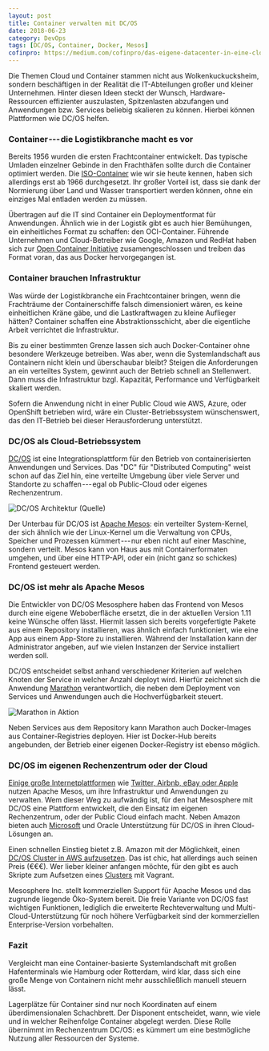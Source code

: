 ```yaml
---
layout: post
title: Container verwalten mit DC/OS
date: 2018-06-23
category: DevOps
tags: [DC/OS, Container, Docker, Mesos]
cofinpro: https://medium.com/cofinpro/das-eigene-datacenter-in-eine-cloud-verwandeln-7d1e98940889
---
```

Die Themen Cloud und Container stammen nicht aus Wolkenkuckucksheim,
sondern beschäftigen in der Realität die IT-Abteilungen großer und
kleiner Unternehmen. Hinter diesen Ideen steckt der Wunsch,
Hardware-Ressourcen effizienter auszulasten, Spitzenlasten abzufangen
und Anwendungen bzw. Services beliebig skalieren zu können. Hierbei
können Plattformen wie DC/OS helfen.

<!--more-->

<!--![Photo by [Erwan Hesry](https://unsplash.com/photos/RJjY5Hpnifk?utm_source=unsplash&utm_medium=referral&utm_content=creditCopyText)
on [Unsplash](https://unsplash.com/search/photos/container?utm_source=unsplash&utm_medium=referral&utm_content=creditCopyText)]
(https://cdn-images-1.medium.com/max/1000/1*VZf19QtcEYsMaA912V0pkQ.jpeg)-->

### Container --- die Logistikbranche macht es vor 

Bereits 1956 wurden die ersten Frachtcontainer entwickelt. Das typische
Umladen einzelner Gebinde in den Frachthäfen sollte durch die Container
optimiert werden. Die
[ISO-Container](https://de.wikipedia.org/wiki/ISO-Container) wie wir sie heute kennen, haben sich allerdings erst
ab 1966 durchgesetzt. Ihr großer Vorteil ist, dass sie dank der
Normierung über Land und Wasser transportiert werden können, ohne ein
einziges Mal entladen werden zu müssen.

Übertragen auf die IT sind Container ein Deploymentformat für
Anwendungen. Ähnlich wie in der Logistik gibt es auch hier Bemühungen,
ein einheitliches Format zu schaffen: den OCI-Container. Führende
Unternehmen und Cloud-Betreiber wie Google, Amazon und RedHat haben sich
zur [Open Container
Initiative](https://www.opencontainers.org/) zusamengeschlossen und treiben das Format voran, das
aus Docker hervorgegangen ist.

### Container brauchen Infrastruktur 

Was würde der Logistikbranche ein Frachtcontainer bringen, wenn die
Frachträume der Containerschiffe falsch dimensioniert wären, es keine
einheitlichen Kräne gäbe, und die Lastkraftwagen zu kleine Auflieger
hätten? Container schaffen eine Abstraktionsschicht, aber die
eigentliche Arbeit verrichtet die Infrastruktur.

Bis zu einer bestimmten Grenze lassen sich auch Docker-Container ohne
besondere Werkzeuge betreiben. Was aber, wenn die Systemlandschaft aus
Containern nicht klein und überschaubar bleibt? Steigen die
Anforderungen an ein verteiltes System, gewinnt auch der Betrieb schnell
an Stellenwert. Dann muss die Infrastruktur bzgl. Kapazität, Performance
und Verfügbarkeit skaliert werden.

Sofern die Anwendung nicht in einer Public Cloud wie AWS, Azure, oder
OpenShift betrieben wird, wäre ein Cluster-Betriebssystem wünschenswert,
das den IT-Betrieb bei dieser Herausforderung unterstützt.

### DC/OS als Cloud-Betriebssystem 

[DC/OS](https://mesosphere.com/product/) ist eine Integrationsplattform für den Betrieb von
containerisierten Anwendungen und Services. Das "DC" für "Distributed
Computing" weist schon auf das Ziel hin, eine verteilte Umgebung über
viele Server und Standorte zu schaffen --- egal ob Public-Cloud oder
eigenes Rechenzentrum.

![DC/OS Architektur
([Quelle](https://docs.mesosphere.com/1.11/overview/architecture/))](https://cdn-images-1.medium.com/max/800/1*kUZ08-I1nEITGfCihng6Pw.png)

Der Unterbau für DC/OS ist [Apache
Mesos](http://mesos.apache.org/): ein
verteilter System-Kernel, der sich ähnlich wie der Linux-Kernel um die
Verwaltung von CPUs, Speicher und Prozessen kümmert --- nur eben nicht
auf einer Maschine, sondern verteilt. Mesos kann von Haus aus mit
Containerformaten umgehen, und über eine HTTP-API, oder ein (nicht ganz
so schickes) Frontend gesteuert werden.

### DC/OS ist mehr als Apache Mesos 

Die Entwickler von DC/OS Mesosphere haben das Frontend von Mesos durch
eine eigene Weboberfläche ersetzt, die in der aktuellen Version 1.11
keine Wünsche offen lässt. Hiermit lassen sich bereits vorgefertigte
Pakete aus einem Repository installieren, was ähnlich einfach
funktioniert, wie eine App aus einem App-Store zu installieren. Während
der Installation kann der Administrator angeben, auf wie vielen
Instanzen der Service installiert werden soll.

DC/OS entscheidet selbst anhand verschiedener Kriterien auf welchen
Knoten der Service in welcher Anzahl deployt wird. Hierfür zeichnet sich
die Anwendung
[Marathon](https://mesosphere.github.io/marathon/) verantwortlich, die neben dem Deployment von Services
und Anwendungen auch die Hochverfügbarkeit steuert.

![Marathon
in Aktion](https://cdn-images-1.medium.com/max/800/1*D__DumFiPARcUKt36hfN2Q.png)

Neben Services aus dem Repository kann Marathon auch Docker-Images aus
Container-Registries deployen. Hier ist Docker-Hub bereits angebunden,
der Betrieb einer eigenen Docker-Registry ist ebenso möglich.

### DC/OS im eigenen Rechenzentrum oder der Cloud 

[Einige große
Internetplattformen](https://en.wikipedia.org/wiki/Apache_Mesos#Users) wie [Twitter, Airbnb, eBay oder
Apple](http://mesos.apache.org/documentation/latest/powered-by-mesos/) nutzen Apache Mesos, um ihre Infrastruktur und
Anwendungen zu verwalten. Wem dieser Weg zu aufwändig ist, für den hat
Mesosphere mit DC/OS eine Plattform entwickelt, die den Einsatz im
eigenen Rechenzentrum, oder der Public Cloud einfach macht. Neben Amazon
bieten auch
[Microsoft](https://azuremarketplace.microsoft.com/en-us/marketplace/apps/mesosphere.enterprise-dcos?tab=Overview) und Oracle Unterstützung für DC/OS in ihren
Cloud-Lösungen an.

Einen schnellen Einstieg bietet z.B. Amazon mit der Möglichkeit, einen
[DC/OS Cluster in AWS
aufzusetzen](https://aws.amazon.com/de/blogs/apn/announcing-mesosphere-dcos-on-aws/). Das ist chic, hat allerdings auch seinen Preis
(€€€). Wer lieber kleiner anfangen möchte, für den gibt es auch Skripte
zum Aufsetzen eines
[Clusters](https://github.com/dcos/dcos-vagrant) mit Vagrant.

Mesosphere Inc. stellt kommerziellen Support für Apache Mesos und das
zugrunde liegende Öko-System bereit. Die freie Variante von DC/OS fast
wichtigen Funktionen, lediglich die erweiterte Rechteverwaltung und
Multi-Cloud-Unterstützung für noch höhere Verfügbarkeit sind der
kommerziellen Enterprise-Version vorbehalten.

### Fazit 

Vergleicht man eine Container-basierte Systemlandschaft mit großen
Hafenterminals wie Hamburg oder Rotterdam, wird klar, dass sich eine
große Menge von Containern nicht mehr ausschließlich manuell steuern
lässt.

Lagerplätze für Container sind nur noch Koordinaten auf einem
überdimensionalen Schachbrett. Der Disponent entscheidet, wann, wie
viele und in welcher Reihenfolge Container abgelegt werden. Diese Rolle
übernimmt im Rechenzentrum DC/OS: es kümmert um eine bestmögliche
Nutzung aller Ressourcen der Systeme.

